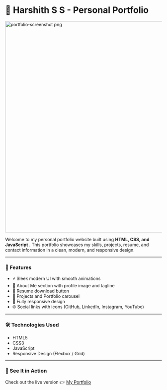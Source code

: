 # 💼 Harshith S S - Personal Portfolio

<img width="1547" height="681" alt="portfolio-screenshot png" src="https://github.com/user-attachments/assets/5db082ea-ffa4-4cbe-a72e-4f1b067b7438" />


Welcome to my personal portfolio website built using **HTML, CSS, and JavaScript** . This portfolio showcases my skills, projects, resume, and contact information in a clean, modern, and responsive design.

---

### 🚀 Features

- ⚡ Sleek modern UI with smooth animations
- 👤 About Me section with profile image and tagline
- 💼 Resume download button
- 📂 Projects and Portfolio carousel
- 📱 Fully responsive design
- 🌐 Social links with icons (GitHub, LinkedIn, Instagram, YouTube)

---

### 🛠️ Technologies Used

- HTML5
- CSS3
- JavaScript 
- Responsive Design (Flexbox / Grid)

---

### 🚀 See It in Action

Check out the live version 👉 [My Portfolio](https://harshithss07.github.io/personal_portfolio/)


